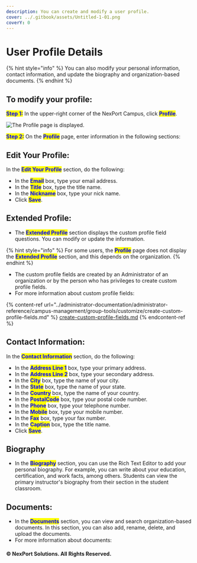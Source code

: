 ```yaml
---
description: You can create and modify a user profile.
cover: ../.gitbook/assets/Untitled-1-01.png
coverY: 0
---
```


# User Profile Details

{% hint style="info" %}
You can also modify your personal information, contact information, and update the biography and organization-based documents.
{% endhint %}

## **To modify your profile:**

<mark style="color:blue;">**Step 1:**</mark>  In the upper-right corner of the NexPort Campus, click <mark style="color:blue;">**Profile**</mark>.

![The Profile page is displayed.](../.gitbook/assets/Profile\_550x444.png)

<mark style="color:blue;">**Step 2:**</mark>  On the <mark style="color:blue;">**Profile**</mark> page, enter information in the following sections:

## **Edit Your Profile:**

In the <mark style="color:blue;">**Edit Your Profile**</mark> section, do the following:

* In the <mark style="color:blue;">**Email**</mark> box, type your email address.
* In the <mark style="color:blue;">**Title**</mark> box, type the title name.
* In the <mark style="color:blue;">**Nickname**</mark> box, type your nick name.
* Click <mark style="color:blue;">**Save**</mark>.

## **Extended Profile:**

* The <mark style="color:blue;">**Extended Profile**</mark> section displays the custom profile field questions. You can modify or update the information.

{% hint style="info" %}
For some users, the <mark style="color:blue;">**Profile**</mark> page does not display the <mark style="color:blue;">**Extended Profile**</mark> section, and this depends on the organization.
{% endhint %}

* The custom profile fields are created by an Administrator of an organization or by the person who has privileges to create custom profile fields.
* For more information about custom profile fields:

{% content-ref url="../administrator-documentation/administrator-reference/campus-management/group-tools/customize/create-custom-profile-fields.md" %}
[create-custom-profile-fields.md](../administrator-documentation/administrator-reference/campus-management/group-tools/customize/create-custom-profile-fields.md)
{% endcontent-ref %}

## **Contact Information:**

In the <mark style="color:blue;">**Contact Information**</mark> section, do the following:

* In the <mark style="color:blue;">**Address Line 1**</mark> box, type your primary address.
* In the <mark style="color:blue;">**Address Line 2**</mark> box, type your secondary address.
* In the <mark style="color:blue;"></mark> <mark style="color:blue;"></mark><mark style="color:blue;">**City**</mark> <mark style="color:blue;"></mark><mark style="color:blue;"></mark> box, type the name of your city.
* In the <mark style="color:blue;"></mark> <mark style="color:blue;"></mark><mark style="color:blue;">**State**</mark> <mark style="color:blue;"></mark><mark style="color:blue;"></mark> box, type the name of your state.
* In the <mark style="color:blue;"></mark> <mark style="color:blue;"></mark><mark style="color:blue;">**Country**</mark> <mark style="color:blue;"></mark><mark style="color:blue;"></mark> box, type the name of your country.
* In the <mark style="color:blue;"></mark> <mark style="color:blue;"></mark><mark style="color:blue;">**PostalCode**</mark> <mark style="color:blue;"></mark><mark style="color:blue;"></mark> box, type your postal code number.
* In the <mark style="color:blue;"></mark> <mark style="color:blue;"></mark><mark style="color:blue;">**Phone**</mark> <mark style="color:blue;"></mark><mark style="color:blue;"></mark> box, type your telephone number.
* In the <mark style="color:blue;"></mark> <mark style="color:blue;"></mark><mark style="color:blue;">**Mobile**</mark> <mark style="color:blue;"></mark><mark style="color:blue;"></mark> box, type your mobile number.
* In the <mark style="color:blue;"></mark> <mark style="color:blue;"></mark><mark style="color:blue;">**Fax**</mark> <mark style="color:blue;"></mark><mark style="color:blue;"></mark> box, type your fax number.
* In the <mark style="color:blue;"></mark> <mark style="color:blue;"></mark><mark style="color:blue;">**Caption**</mark> <mark style="color:blue;"></mark><mark style="color:blue;"></mark> box, type the title name.
* Click <mark style="color:blue;"></mark> <mark style="color:blue;"></mark><mark style="color:blue;">**Save**</mark>.

## **Biography**

* In the <mark style="color:blue;">**Biography**</mark> section, you can use the Rich Text Editor to add your personal biography. For example, you can write about your education, certification, and work facts, among others. Students can view the primary instructor's biography from their section in the student classroom.

## **Documents:**

* In the <mark style="color:blue;">**Documents**</mark> section, you can view and search organization-based documents. In this section, you can also add, rename, delete, and upload the documents.
* For more information about documents:

#### © NexPort Solutions. All Rights Reserved.
